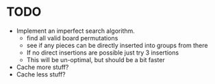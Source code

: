 # TODO

- Implement an imperfect search algorithm.
  - find all valid board permutations
  - see if any pieces can be directly inserted into groups from there
  - If no direct insertions are possible just try 3 insertions
  - This will be un-optimal, but should be a bit faster
- Cache more stuff?
- Cache less stuff?
